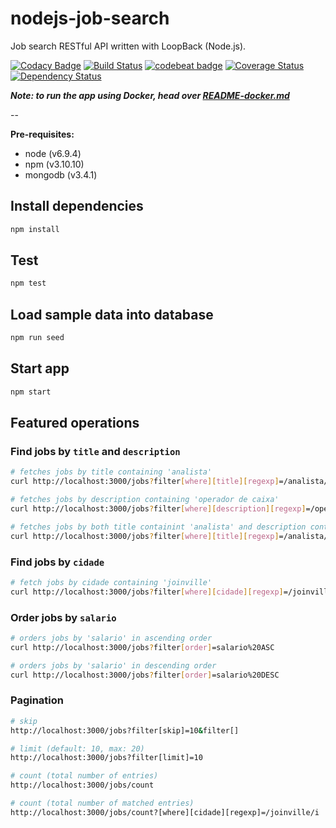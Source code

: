 # nodejs-job-search
Job search RESTful API written with LoopBack (Node.js).

[![Codacy Badge](https://api.codacy.com/project/badge/Grade/2743a2b540fa48d69126c80daa069e4c)](https://www.codacy.com/app/marioluan/nodejs-job-search?utm_source=github.com&utm_medium=referral&utm_content=marioluan/nodejs-job-search&utm_campaign=badger)
[![Build Status](https://travis-ci.org/marioluan/nodejs-job-search.svg?branch=master)](https://travis-ci.org/marioluan/nodejs-job-search)
[![codebeat badge](https://codebeat.co/badges/7653d11e-9f2b-411a-97ff-ccf4214bc298)](https://codebeat.co/projects/github-com-marioluan-nodejs-job-search)
[![Coverage Status](https://coveralls.io/repos/github/marioluan/nodejs-job-search/badge.svg?branch=master)](https://coveralls.io/github/marioluan/nodejs-job-search?branch=master)
[![Dependency Status](https://gemnasium.com/badges/github.com/marioluan/nodejs-job-search.svg)](https://gemnasium.com/github.com/marioluan/nodejs-job-search)

***Note: to run the app using Docker, head over [README-docker.md](README-docker.md)***

--

**Pre-requisites:**
- node (v6.9.4)
- npm (v3.10.10)
- mongodb (v3.4.1)

## Install dependencies
```bash
npm install
```

## Test
```bash
npm test
```

## Load sample data into database
```bash
npm run seed
```

## Start app
```bash
npm start
```

## Featured operations
### Find jobs by `title` and `description`
```bash
# fetches jobs by title containing 'analista'
curl http://localhost:3000/jobs?filter[where][title][regexp]=/analista/i

# fetches jobs by description containing 'operador de caixa'
curl http://localhost:3000/jobs?filter[where][description][regexp]=/operador%20de%20caixa/i

# fetches jobs by both title containint 'analista' and description containint 'operador de caixa'
curl http://localhost:3000/jobs?filter[where][title][regexp]=/analista/i&filter[where][description][regexp]=/operador%20de%20caixa/i
```

### Find jobs by `cidade`
```bash
# fetch jobs by cidade containing 'joinville'
curl http://localhost:3000/jobs?filter[where][cidade][regexp]=/joinville/i
```

### Order jobs by `salario`
```bash
# orders jobs by 'salario' in ascending order
curl http://localhost:3000/jobs?filter[order]=salario%20ASC

# orders jobs by 'salario' in descending order
curl http://localhost:3000/jobs?filter[order]=salario%20DESC
```

### Pagination
```bash
# skip
http://localhost:3000/jobs?filter[skip]=10&filter[]

# limit (default: 10, max: 20)
http://localhost:3000/jobs?filter[limit]=10

# count (total number of entries)
http://localhost:3000/jobs/count

# count (total number of matched entries)
http://localhost:3000/jobs/count?[where][cidade][regexp]=/joinville/i
```